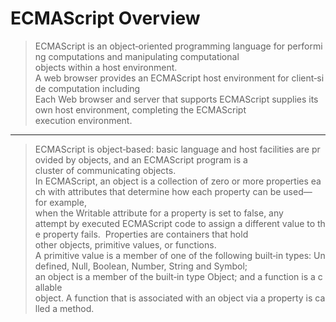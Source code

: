 # ECMAScript Overview

> ECMAScript is an object‑oriented programming language for performing computations and manipulating computational
objects within a host environment. A web browser provides an ECMAScript host environment for client‑side computation including
Each Web browser and server that supports ECMAScript supplies its own host environment, completing the ECMAScript execution environment.

---

> ECMAScript is object‑based: basic language and host facilities are provided by objects, and an ECMAScript program is a cluster of communicating objects. 
In ECMAScript, an object is a collection of zero or more properties each with attributes that determine how each property can be used—for example, 
when the Writable attribute for a property is set to false, any attempt by executed ECMAScript code to assign a different value to the property fails. 
Properties are containers that hold other objects, primitive values, or functions. 
A primitive value is a member of one of the following built‑in types: Undefined, Null, Boolean, Number, String and Symbol; 
an object is a member of the built‑in type Object; and a function is a callable object. A function that is associated with an object via a property is called a method.